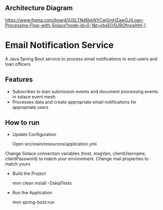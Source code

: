 ## Architecture Diagram

https://www.figma.com/board/lUSLTNd6bkNYCwGmHZawGJ/Loan-Processing-Flow-with-Solace?node-id=0-1&t=vbeEO5UROfnxwhhf-1

# Email Notification Service

A Java Spring Boot service to process email notifications to end-users and loan officers

## Features
- Subscribes to loan submission events and document processing events in solace event mesh
- Processes data and create appropriate email notificaitons for appropriate users

## How to run
- Update Configuration

  Open src/main/resources/application.yml.

Change Solace connection variables (host, msgVpn, clientUsername, clientPassword) to match your environment.
Change mail properties to match yours

 - Build the Project

   mvn clean install -DskipTests


 - Run the Application

   mvn spring-boot:run
